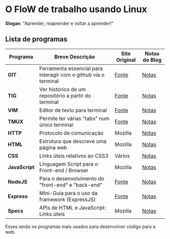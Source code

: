 # O FloW de trabalho usando Linux

<b>Slogan</b>: "Aprender, reaprender e voltar a aprender!"

## Lista de programas

| Programa          | Breve Descrição                                                 | Site Original                         | Notas do Blog                |
| ----------------- | --------------------------------------------------------------- | ------------------------------------- | ---------------------------- |
| <b>GIT</b>        | Ferramenta essencial para interagir com o github via o terminal | [Fonte](https://www.git-scm.com/)     | [Notas](./linux/git.md)      |
| <b>TIG</b>        | Ver histórico de um repositório a partir do terminal            | [Fonte](https://github.com/jonas/tig) | [Notas](./linux/tig.md)      |
| <b>VIM</b>        | Editor de texto para terminal                                   | [Fonte](https://www.vim.org)          | [Notas](./linux/vim.md)      |
| <b>TMUX</b>       | Permite ter várias "tabs" num único terminal                    | [Fonte](https://github.com/tmux/tmux) | [Notas](./linux/tmux.md)     |
| <b>HTTP</b>       | Protocolo de comunicação                                        | Mozilla                               | [Notas](./web/http.md)       |
| <b>HTML</b>       | Estrutura que descreve uma página web                           | Mozilla                               | [Notas](./web/html.md)       |
| <b>CSS</b>        | Links úteis relativos ao CSS3                                   | Vários                                | [Notas](./web/css.md)        |
| <b>JavaScript</b> | Linguagem Script para o Front-end / Browser                     | Mozilla                               | [Notas](./web/javascript.md) |
| <b>NodeJS</b>     | Para o desenvolvimento do "front-end" e "back-end"              | [Fonte](https://nodejs.org)           | [Notas](./web/nodejs.md)     |
| <b>Express</b>    | Mini-Guia para o uso da framework (ExpressJS)                   | [Fonte](https://expressjs.org)        | [Notas](./web/express.md)    |
| <b>Specs</b>      | APIs de HTML e JavaScript: Links úteis                          | Mozilla                               | [Notas](./web/apis.md)       |

Esses serão os programas mais usados para desenvolver código para a web.
